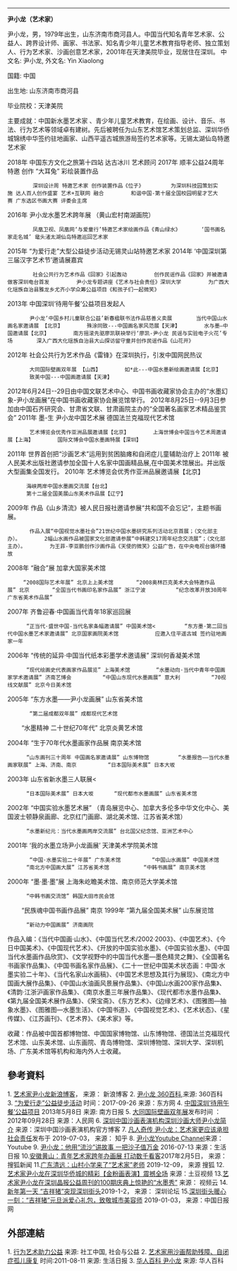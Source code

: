 -----

**尹小龙（艺术家）**

尹小龙，男，1979年出生，山东济南市商河县人。中国当代知名青年艺术家、公益人、跨界设计师、画家、书法家、知名青少年儿童艺术教育指导老师、独立策划人、行为艺术家、沙画创意艺术家，2001年在天津美院毕业，现居住在深圳。 中文名: 尹小龙, 外文名: Yin Xiaolong

国籍: 中国

出生地: 山东济南市商河县

毕业院校：天津美院

主要成就：中国新水墨艺术家 、青少年儿童艺术教育，在绘画、设计、音乐、书法、行为艺术等领域卓有建树。先后被聘任为山东艺术馆艺术策划总监、深圳华侨城锦绣中华签约驻地画家、山西平遥古城旅游局签约艺术家等。无锡太湖仙岛特邀艺术家

2018年
中国东方文化之旅第十四站 达古冰川 艺术顾问 2017年
顺丰公益24周年特邀 创作 “大耳兔” 彩绘装置作品

`        深圳设计周 特邀艺术家 创作装置作品《位子》`
`        为深圳科技园策划实施 达人百人创作盛宴 艺术+互联网 融合`
`        和谐中国-第十届全国校园明星才艺大赛 广东选区书画大赛 评委会主席`

2016年
尹小龙水墨艺术跨年展 （黄山宏村南湖画院）

`        凤凰卫视、凤凰网‘与爱童行’特邀艺术家绘画作品《青山绿水》`
`      ‘国书画名家走名城’ 鼋头渚太湖仙岛特邀巡回艺术家`

2015年
“为爱行走”大型公益徒步活动无锡灵山站特邀艺术家 2014年
‘中国深圳第三届汉字艺术节’邀请展嘉宾

`        社会公共行为艺术作品《回家》引起轰动`
`        创作民谣作品《回家》并被邀请做客深圳电台首发`
`        尹小龙专题讲座《艺术与社会责任》深圳大学`
`        为广西大化瑶族自治县雅龙乡尤齐小学众筹公益项目《和孩子们一起微笑》`

2013年
中国深圳‘待用午餐’公益项目发起人

`       尹小龙‘中国乡村儿童联合公益’新春楹联书法作品慈善义卖展`
`       当代中国山水画名家邀请展 【北京】`
`       殊涂同致---中国画名家风范展【天津】`
`       水与墨—中国邀请展【北京】`
`       南方摇滚先驱廖凯联袂举行‘廖凯-尹小龙 民谣与实验电子火花’专场`
`       深入广西大化瑶族自治县大山探访留守童并创作民谣作品《山花开》`

2012年
社会公共行为艺术作品《雷锋》在深圳执行，引发中国网民热议

`       大同国际壁画双年展 【山西】`
`       如*此---中国水墨新绘画邀请展【北京】`
`       致美中国---中国画邀请展【天津】`

2012年6月24日--29日由中国文联艺术中心、中国书画收藏家协会主办的“水墨幻象-尹小龙画展”在中国书画收藏家协会展览馆举行。 2012年8月25日--9月3日参加由中国石齐研究会、甘肃省文联、甘肃画院主办的“全国著名画家艺术精品鉴赏会”
2011年
墨-生 尹小龙中国艺术展 德国法兰克福现代艺术馆

`       艺术博览会优秀作亚洲品展邀请展【北京】`
`       上海世博会中国当今艺术周邀请展【上海】`
`       国际文博会中国水墨画特展【深圳】`

2011年
世界首创把“沙画艺术”运用到贫困脑瘫和自闭症儿童辅助治疗上 2011年
被人民美术出版社邀请参加全国十人名家中国画精品展,在中国美术馆展出。并出版大型画集全国发行。 2010年
艺术博览会优秀作亚洲品展邀请展【北京】

`      海峡两岸中国水墨画交流展【台北】`
`      第十二届全国美展山东美术作品展【辽宁】`

2009年
作品《山乡清流》被人民日报社邀请参展“共和国不会忘记”，主题书画展。

`       作品入展“中国视觉水墨社会”21世纪中国水墨研究系列活动北京首展；（文化部主办）。`
`       2幅山水画作品被国家文化部邀请参展“中韩建交17周年纪念交流展”；（文化部主办）。`
`       为王菲-李亚鹏创作沙画作品《天使的微笑》公益广告，在中央电视台循环播放`

2008年
“融合”展 加拿大国家美术馆

`     “2008国际艺术年展” 北京上上美术馆　`
`     “2008奥林匹克美术大会特邀作品展” 北京　`
`     “全国当代书画印名家作品展” 浙江宁波    `
`     “纪念改革开放30周年广东省美术作品展”　`

2007年
齐鲁迎春·中国画当代青年18家巡回展

`      “正当代·盛世中国-当代名家条幅邀请展” 中国美术馆<　 `
`      “东方墨·第二回当代中国水墨艺术家邀请展” 北京国家画院美术馆    `
`       应邀入住平遥古城 签约驻地画家一年`

2006年
“传统的延异·中国当代纸本彩墨学术邀请展” 深圳何香凝美术馆　

`      “现代绘画史代表画家作品展览” 上海美术馆　`
`      “水墨动向·当代中青年中国画家学术邀请展” 济南艺博会　　`
`      “中国山东现代水墨画展” 意大利　　`
`      “70视线文献展” 北京今日美术馆　　 `

2005年
“东方水墨——尹小龙画展” 山东省美术馆

`       “第二届成都双年展” 成都现代艺术馆`

　　 “水墨精神 二十世纪70年代” 北京炎黄艺术馆

2004年
“生于70年代水墨画家作品展 南京美术馆　　

`      “山东画刊三十周年 中国画名家邀请展” 山东博物馆　 `
`      “水墨报告——当代水墨画家联展” 上海、济南、南京　　`
`      “日本国际美术展” 日本大坂　　 `

2003年
山东省新水墨三人联展\<

`      “日本国际美术展” 日本大坂`
`      “现代都市水墨画展” 山东省美术馆　`

2002年
“中国实验水墨艺术展” （青岛展览中心、加拿大多伦多中华文化中心、美国波士顿静泉画廊、北京红门画廊、湖北美术馆、江苏省美术馆）　

`      “水墨新纪元：当代水墨画两岸交流展” 台北国父纪念馆、亚洲艺术中心`

2001年
‘我的水墨立场尹小龙画展’ 天津美术学院美术馆　

`       “中国·水墨实验二十年展” 广东美术馆　　`
`      “中国山水画展” 中国美术馆　　`
`      “南北方中国画大展” 江苏省美术馆　　 `
`      “中韩书画展” 南京美术馆　　 `

2000年
“墨·墨·墨”展 上海朱屹瞻美术馆、南京师范大学美术馆　

`      “中韩书画交流馆” 韩国大田市民会馆`

　　 “民族魂中国书画作品展” 南京 1999年
“第九届全国美术展” 山东展览馆　

`      “新动力中国画展” 济南画院　　　　 `

作品入编：《当代中国画·山水》、《中国当代艺术/2002·2003》、《中国艺术》、《今日中国美术》、《中国现代艺术》、《开放的中国实验水墨》、《中国实验水墨》、《中国当代水墨画作品欣赏》、《文学视野中的中国当代水墨—墨色精灵之舞》、《全国著名书画家作品集》、《中国书画名家作品展》、《二十一世纪中国美术状态画：中国·水墨实验二十年》、《当代名家山水画稿》、《中国艺术思想及其行为展现》、《南北方中国画大展作品集》、《中国山水油画风景展作品集》、《中国山水画200家作品集》、《清韵·江浙沪画家作品集》、《南京水墨三年展作品集》、《现代都市水墨作品集》、《第九届全国美术展作品集》、《荣宝斋》、《东方艺术》、《边缘艺术》、《图雅图—抽象水墨》、《图雅图—水墨生活》、《中国书道》、《中国视觉艺术》、《艺术状态》、《星传媒》、《江苏画刊》、《艺术界》、《美术家》等。　　

收藏：作品被中国首都博物馆、中国国家博物馆、山东博物馆、德国法兰克福现代艺术馆、山东美术馆、山东画院、青岛博物馆、深圳博物馆、深圳大学、深圳机场、广东美术馆等机构和海内外人士收藏。

## 參考資料

1\. [艺术家尹小龙新浪博客](http://blog.sina.com.cn/zgshds)， 来源： 新浪博客
2\. [尹小龙 360百科](https://m.baike.so.com/doc/7530876-7804969.html),来源: 360百科
3\. [“为爱行走”公益徒步活动](http://www.c-tva.net/commonweal/62264.html) 时间：2017-09-26 来源：东方网
4\. [中国深圳‘待用午餐’公益项目](http://epaper.southcn.com/nfdaily/html/2013-05/08/content_7187242.htm) 2013年5月8日 来源: 南方日报
5\. [大同国际壁画双年展](http://wangzhan.cntv.cn/2012/09/28/ARTI1348811991263715.shtml)发布时间 ：2012年09月28日 来源：人民网
6\. [深圳中国沙画表演机构深圳沙画大师尹小龙简介](http://blog.sina.com.cn/s/blog_6eaf361c0100mg11.html) 来源：深圳中国沙画表演机构官方博客
7\. [凡人奇传 尹小龙：艺术家更应该承担社会责任](https://zhuanlan.zhihu.com/p/72155072)发布于 2019-07-03， 来源： 知乎
8\. [尹小龙Youtube Channel](https://www.youtube.com/channel/UCjsZ5eLlh6UtFnIUod9D-5A)来源： Youtube
9\. [尹小龙：他用“流沙”讲故事 一把沙子值万金](http://bfyl100.com/FEN_sjz/index.php?p=user_show&id=607) 2016-07-13 来源：生活日报
10\.[安徽黄山：青年艺术家跨年办画展 打动数千看客](https://m.sohu.com/n/479960625/)2017年2月5日， 来源： 搜狐新闻
11\.[广东清远：山村小学来了“艺术家”老师](http://www.sohu.com/a/359360767_504310) 2019-12-09， 来源 搜狐
12\.[艺术家尹小龙在深圳华侨城的精彩【金粉画表演】震撼全场](http://compaign.tudou.com/v/XMjQyNDg2ODY5Mg==) 来源：土豆视频
13\.[艺术家尹小龙在深圳晶报公益周刊的100期庆典上惊艳的“水墨秀”](http://www.cloudyouku.com/video/?vid=XNjQwNzk2MTMy) 来源： 视频云
14\.[新年第一天 “吉祥猪”突现深圳街头](http://www.0755bbs.net/article-20921-1.html)2019-1-2， 来源： 深圳论坛
15\.[深圳街头暖心一刻：“吉祥猪”元旦派爱心礼包，致敬城市美容师](http://sz.chinadaily.com.cn/a/201901/03/WS5c2d603ba3106072a9033b87.html) 2019-01-03， 来源：中国日报网

## 外部連結

1\. [行为艺术助力公益](http://cncasw.swchina.org/shygy/nxd/2014/0920/17691.shtml) 来源: 社工中国, 社会与公益
2\. [艺术家用沙画帮助残障、自闭症孤儿康复](http://www.kdnlxl.com/2011/08-11/9103864276.html) 时间:2011-08-11 来源: 生活日报
3\. [华人百科 尹小龙](https://www.itsfun.com.tw/%E5%B0%B9%E5%B0%8F%E9%BE%8D/wiki-9694087-6780357) 来源: 华人百科